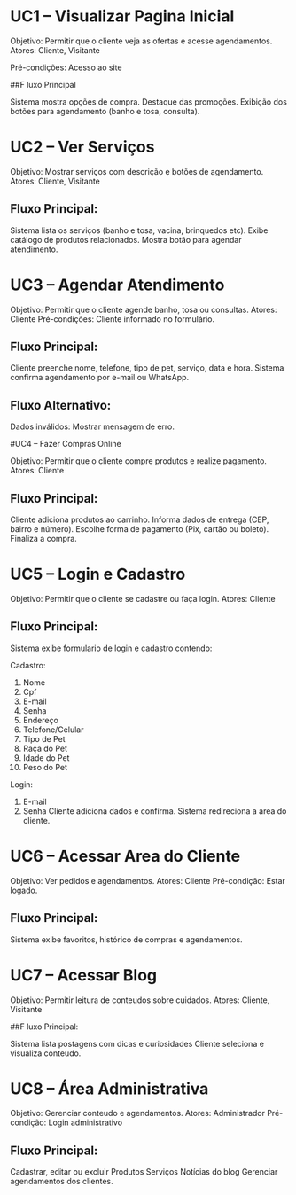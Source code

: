 # UC1 – Visualizar Pagina Inicial

Objetivo: Permitir que o cliente veja as ofertas e acesse agendamentos.
Atores: Cliente, Visitante

Pré-condições: Acesso ao site

##F luxo Principal

Sistema mostra opções de compra.
Destaque das promoções.
Exibição dos botões para agendamento (banho e tosa, consulta).

# UC2 – Ver Serviços

Objetivo: Mostrar serviços com descrição e botões de agendamento.
Atores: Cliente, Visitante

## Fluxo Principal:

Sistema lista os serviços (banho e tosa, vacina, brinquedos etc).
Exibe catálogo de produtos relacionados.
Mostra botão para agendar atendimento.

# UC3 – Agendar Atendimento

Objetivo: Permitir que o cliente agende banho, tosa ou consultas.
Atores: Cliente
Pré-condições: Cliente informado no formulário.

## Fluxo Principal:

Cliente preenche nome, telefone, tipo de pet, serviço, data e hora.
Sistema confirma agendamento por e-mail ou WhatsApp.

## Fluxo Alternativo:

Dados inválidos:
Mostrar mensagem de erro.

#UC4 – Fazer Compras Online

Objetivo: Permitir que o cliente compre produtos e realize pagamento.
Atores: Cliente

## Fluxo Principal:

Cliente adiciona produtos ao carrinho.
Informa dados de entrega (CEP, bairro e número).
Escolhe forma de pagamento (Pix, cartão ou boleto).
Finaliza a compra.


# UC5 – Login e Cadastro

Objetivo: Permitir que o cliente se cadastre ou faça login.
Atores: Cliente

## Fluxo Principal:

Sistema exibe formulario de login e cadastro contendo:

Cadastro:
1. Nome
2. Cpf
3. E-mail
4. Senha
5. Endereço
6. Telefone/Celular
7. Tipo de Pet
8. Raça do Pet
9. Idade do Pet
10. Peso do Pet

Login:
1. E-mail
2. Senha
Cliente adiciona dados e confirma.
Sistema redireciona a area do cliente.

# UC6 – Acessar Area do Cliente

Objetivo: Ver pedidos e agendamentos.
Atores: Cliente
Pré-condição: Estar logado.

## Fluxo Principal:

Sistema exibe favoritos, histórico de compras e agendamentos.

# UC7 – Acessar Blog

Objetivo: Permitir leitura de conteudos sobre cuidados.
Atores: Cliente, Visitante

##F luxo Principal:

Sistema lista postagens com dicas e curiosidades
Cliente seleciona e visualiza conteudo.

# UC8 – Área Administrativa

Objetivo: Gerenciar conteudo e agendamentos.
Atores: Administrador
Pré-condição: Login administrativo

## Fluxo Principal:

Cadastrar, editar ou excluir
Produtos
Serviços
Notícias do blog
Gerenciar agendamentos dos clientes.
